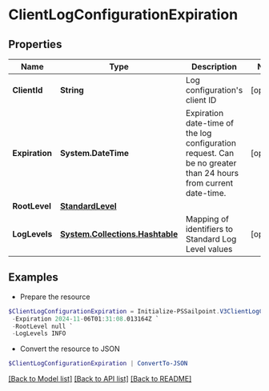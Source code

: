 # ClientLogConfigurationExpiration
## Properties

Name | Type | Description | Notes
------------ | ------------- | ------------- | -------------
**ClientId** | **String** | Log configuration&#39;s client ID | [optional] 
**Expiration** | **System.DateTime** | Expiration date-time of the log configuration request.  Can be no greater than 24 hours from current date-time. | [optional] 
**RootLevel** | [**StandardLevel**](StandardLevel.md) |  | 
**LogLevels** | [**System.Collections.Hashtable**](StandardLevel.md) | Mapping of identifiers to Standard Log Level values | [optional] 

## Examples

- Prepare the resource
```powershell
$ClientLogConfigurationExpiration = Initialize-PSSailpoint.V3ClientLogConfigurationExpiration  -ClientId 3a38a51992e8445ab51a549c0a70ee66 `
 -Expiration 2024-11-06T01:31:08.013164Z `
 -RootLevel null `
 -LogLevels INFO
```

- Convert the resource to JSON
```powershell
$ClientLogConfigurationExpiration | ConvertTo-JSON
```

[[Back to Model list]](../README.md#documentation-for-models) [[Back to API list]](../README.md#documentation-for-api-endpoints) [[Back to README]](../README.md)

